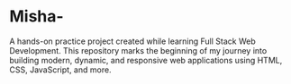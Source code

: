 # Misha-
A hands-on practice project created while learning Full Stack Web Development. This repository marks the beginning of my journey into building modern, dynamic, and responsive web applications using HTML, CSS, JavaScript, and more.
